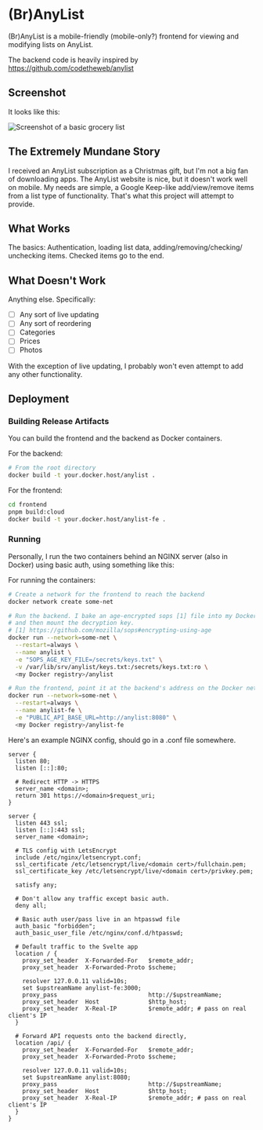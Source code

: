 # (Br)AnyList

(Br)AnyList is a mobile-friendly (mobile-only?) frontend for viewing and
modifying lists on AnyList.

The backend code is heavily inspired by https://github.com/codetheweb/anylist

## Screenshot

It looks like this:

![Screenshot of a basic grocery list](/assets/screenshot.png)

## The Extremely Mundane Story

I received an AnyList subscription as a Christmas gift, but I'm not a big fan
of downloading apps. The AnyList website is nice, but it doesn't work well on
mobile. My needs are simple, a Google Keep-like add/view/remove items from a
list type of functionality. That's what this project will attempt to provide.

## What Works

The basics: Authentication, loading list data, adding/removing/checking/
unchecking items. Checked items go to the end.

## What Doesn't Work

Anything else. Specifically:

- [ ] Any sort of live updating
- [ ] Any sort of reordering
- [ ] Categories
- [ ] Prices
- [ ] Photos

With the exception of live updating, I probably won't even attempt to add any
other functionality.

## Deployment

### Building Release Artifacts

You can build the frontend and the backend as Docker containers.

For the backend:

```bash
# From the root directory
docker build -t your.docker.host/anylist .
```

For the frontend:
```bash
cd frontend
pnpm build:cloud
docker build -t your.docker.host/anylist-fe .
```

### Running

Personally, I run the two containers behind an NGINX server (also in Docker)
using basic auth, using something like this:

For running the containers:
```bash
# Create a network for the frontend to reach the backend
docker network create some-net

# Run the backend. I bake an age-encrypted sops [1] file into my Docker image
# and then mount the decryption key.
# [1] https://github.com/mozilla/sops#encrypting-using-age
docker run --network=some-net \
  --restart=always \
  --name anylist \
  -e "SOPS_AGE_KEY_FILE=/secrets/keys.txt" \
  -v /var/lib/srv/anylist/keys.txt:/secrets/keys.txt:ro \
  <my Docker registry>/anylist

# Run the frontend, point it at the backend's address on the Docker network.
docker run --network=some-net \
  --restart=always \
  --name anylist-fe \
  -e "PUBLIC_API_BASE_URL=http://anylist:8080" \
  <my Docker registry>/anylist-fe
```
  
Here's an example NGINX config, should go in a .conf file somewhere.

```nginx
server {
  listen 80;
  listen [::]:80;

  # Redirect HTTP -> HTTPS
  server_name <domain>;
  return 301 https://<domain>$request_uri;
}

server {
  listen 443 ssl;
  listen [::]:443 ssl;
  server_name <domain>;

  # TLS config with LetsEncrypt
  include /etc/nginx/letsencrypt.conf;
  ssl_certificate /etc/letsencrypt/live/<domain cert>/fullchain.pem;
  ssl_certificate_key /etc/letsencrypt/live/<domain cert>/privkey.pem;

  satisfy any;

  # Don't allow any traffic except basic auth.
  deny all;

  # Basic auth user/pass live in an htpasswd file
  auth_basic "forbidden";
  auth_basic_user_file /etc/nginx/conf.d/htpasswd;

  # Default traffic to the Svelte app
  location / {
    proxy_set_header  X-Forwarded-For   $remote_addr;
    proxy_set_header  X-Forwarded-Proto $scheme;

    resolver 127.0.0.11 valid=10s;
    set $upstreamName anylist-fe:3000;
    proxy_pass                          http://$upstreamName;
    proxy_set_header  Host              $http_host;
    proxy_set_header  X-Real-IP         $remote_addr; # pass on real client's IP
  }

  # Forward API requests onto the backend directly,
  location /api/ {
    proxy_set_header  X-Forwarded-For   $remote_addr;
    proxy_set_header  X-Forwarded-Proto $scheme;

    resolver 127.0.0.11 valid=10s;
    set $upstreamName anylist:8080;
    proxy_pass                          http://$upstreamName;
    proxy_set_header  Host              $http_host;
    proxy_set_header  X-Real-IP         $remote_addr; # pass on real client's IP
  }
}
```
